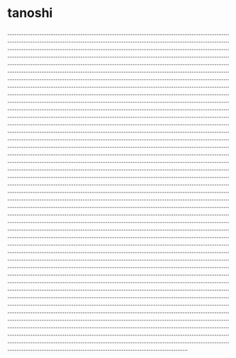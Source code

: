 # tanoshi

.............................................................................................................................................................................................................................................................................................................................................................................................................................................................................................................................................................................................................................................................................................................................................................................................................................................................................................................................................................................................................................................................................................................................................................................................................................................................................................................................................................................................................................................................................................................................................................................................................................................................................................................................................................................................................................................................................................................................................................................................................................................................................................................................................................................................................................................................................................................................................................................................................................................................................................................................................................................................................................................................................................................................................................................................................................................................................................................................................................................................................................................................................................................................................................................................................................................................................................................................................................................................................................................................................................................................................................................................................................................................................................................................................................................................................................................................................................................................................................................................................................................................................................................................................................................................................................................................................................................................................................................................................................................................................................................................................................................................................................................................................................................................................................................................................................................................................................................................................................................................................................................................................................................................................................................................................................................................................................................................................................................................................................................................................................................................